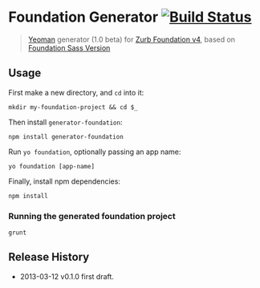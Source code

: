 # Foundation Generator [![Build Status](https://secure.travis-ci.org/blai/generator-foundation.png?branch=master)](http://travis-ci.org/blai/generator-foundation)

> [Yeoman](http://yeoman.io/) generator (1.0 beta) for [Zurb Foundation v4](http://foundation.zurb.com/), based on [Foundation Sass Version](http://foundation.zurb.com/docs/sass.html)


## Usage
First make a new directory, and `cd` into it:
```
mkdir my-foundation-project && cd $_
```

Then install `generator-foundation`:
```
npm install generator-foundation
```

Run `yo foundation`, optionally passing an app name:
```
yo foundation [app-name]
```

Finally, install npm dependencies:
```
npm install
```


### Running the generated foundation project

```
grunt
```


## Release History
 * 2013-03-12   v0.1.0   first draft.
